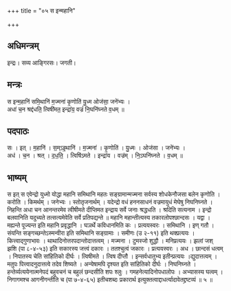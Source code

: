 +++
title = "०५ स इन्महानि"

+++
## अधिमन्त्रम्
इन्द्रः। सव्य आङ्गिरसः। जगती।

## मन्त्रः
स इन्म॒हानि॑ समि॒थानि॑ म॒ज्मना॑ कृ॒णोति॑ यु॒ध्म ओज॑सा॒ जने॑भ्यः ।  
अधा॑ च॒न श्रद्द॑धति॒ त्विषी॑मत॒ इन्द्रा॑य॒ वज्रं॑ नि॒घनि॑घ्नते व॒धम् ॥

## पदपाठः
सः । इत् । म॒हानि॑ । स॒म्ऽइ॒थानि॑ । म॒ज्मना॑ । कृ॒णोति॑ । यु॒ध्मः । ओज॑सा । जने॑भ्यः ।  
अध॑ । च॒न । श्रत् । द॒ध॒ति॒ । त्विषि॑ऽमते । इन्द्रा॑य । वज्र॑म् । नि॒ऽघनि॑घ्नते । व॒धम् ॥

## भाष्यम्
स इत् स एवेन्द्रो युध्मो योद्धा महानि समिथानि महतः सङ्ग्रामान्मज्मना सर्वस्य शोधकेनौजसा बलेन कृणोति । करोति । किमर्थम् । जनेभ्यः । स्तोतृजनार्थम् । यदेन्द्रो वधं हननसाधनं वज्रमायुधं मेघेषु निघनिघ्नते । निहन्ति अधा चन आनन्तरमेव त्वीषीमते दीप्तिमत इन्द्राय सर्वे जनाः श्रद्धधति । श्रदिति सत्यनाम । इन्द्रो बलवानिति यदुच्यते तत्सत्यमेवेति सर्वे प्रतिपद्यन्ते ॥ महानि महान्तीत्यस्य तकारलोपश्छान्दसः । यद्वा । मह्यन्ते पूज्यन्त इति महानि प्रवृद्धानि । घञर्थे कविधानमिति कः । प्रत्ययस्वरः । समिथानि । इण् गतौ । संयन्ति सङ्गच्छन्तेऽस्मन्वीरा इति समिथानि सङ्ग्रामाः । समीणः (उ २-११) इति थक्प्रत्ययः । कित्त्वाद्गुणाभावः । थाथादिनोत्तरपदान्तोदात्तत्वम् । मज्मना । टुमस्जो शुद्धौ । मनिप्रत्ययः । झलां जश् झशि (पा ८-४-५३) इति सकारस्य जत्त्वं दकारः । ततश्चुत्वं जकारः । प्रत्ययस्वरः । अध । छान्दसं धत्वम् । निपातस्य चेति सांहितिको दीर्घः । त्विषीमते । त्विष दीप्तौ । इन्सर्वधातुभ्य इतीन्प्रत्ययः ।द्युदात्तत्वम् । मतुपः पित्त्वादनुदात्तत्वे तदेव शिष्यते । अन्येषामपि दृश्यत इति सांहितिको दीर्घः । निघनिघ्नते । हन्तेर्व्यत्ययेनात्मनेपदं बहुवचनं च बहुलं छन्दसीति शपः श्लुः । गमहनेत्यादिनोपधालोपः । अभ्यासस्य घत्वम् । निगागमश्च आगनीगन्तीति च (पा ७-४-६५) इतीचशब्दः प्रकारार्थ इत्युक्तत्वाद्दाधर्त्यादावेतद्द्रष्टव्यं ॥ ५ ॥